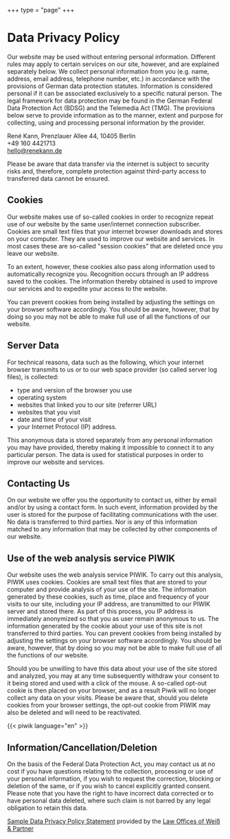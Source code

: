 +++
type = "page"
+++
# Data Privacy Policy

Our website may be used without entering personal information. Different rules may apply to certain services on our site, however, and are explained separately below. We collect personal information from you (e.g. name, address, email address, telephone number, etc.) in accordance with the provisions of German data protection statutes. Information is considered personal if it can be associated exclusively to a specific natural person. The legal framework for data protection may be found in the German Federal Data Protection Act (BDSG) and the Telemedia Act (TMG). The provisions below serve to provide information as to the manner, extent and purpose for collecting, using and processing personal information by the provider.

René Kann, Prenzlauer Allee 44, 10405 Berlin  
+49 160 4421713  
hello@renekann.de

Please be aware that data transfer via the internet is subject to security risks and, therefore, complete protection against third-party access to transferred data cannot be ensured.

## Cookies

Our website makes use of so-called cookies in order to recognize repeat use of our website by the same user/internet connection subscriber. Cookies are small text files that your internet browser downloads and stores on your computer. They are used to improve our website and services. In most cases these are so-called "session cookies" that are deleted once you leave our website.

To an extent, however, these cookies also pass along information used to automatically recognize you. Recognition occurs through an IP address saved to the cookies. The information thereby obtained is used to improve our services and to expedite your access to the website.

You can prevent cookies from being installed by adjusting the settings on your browser software accordingly. You should be aware, however, that by doing so you may not be able to make full use of all the functions of our website.

## Server Data

For technical reasons, data such as the following, which your internet browser transmits to us or to our web space provider (so called server log files), is collected:

- type and version of the browser you use
- operating system
- websites that linked you to our site (referrer URL)
- websites that you visit
- date and time of your visit
- your Internet Protocol (IP) address.

This anonymous data is stored separately from any personal information you may have provided, thereby making it impossible to connect it to any particular person. The data is used for statistical purposes in order to improve our website and services.

## Contacting Us

On our website we offer you the opportunity to contact us, either by email and/or by using a contact form. In such event, information provided by the user is stored for the purpose of facilitating communications with the user. No data is transferred to third parties. Nor is any of this information matched to any information that may be collected by other components of our website.

## Use of the web analysis service PIWIK

Our website uses the web analysis service PIWIK. To carry out this analysis, PIWIK uses cookies. Cookies are small text files that are stored to your computer and provide analysis of your use of the site.
The information generated by these cookies, such as time, place and frequency of your visits to our site, including your IP address, are transmitted to our PIWIK server and stored there. As part of this process, you IP address is immediately anonymized so that you as user remain anonymous to us. The information generated by the cookie about your use of this site is not transferred to third parties. You can prevent cookies from being installed by adjusting the settings on your browser software accordingly. You should be aware, however, that by doing so you may not be able to make full use of all the functions of our website.

Should you be unwilling to have this data about your use of the site stored and analyzed, you may at any time subsequently withdraw your consent to it being stored and used with a click of the mouse. A so-called opt-out cookie is then placed on your browser, and as a result Piwik will no longer collect any data on your visits. Please be aware that, should you delete cookies from your browser settings, the opt-out cookie from PIWIK may also be deleted and will need to be reactivated.

{{< piwik language="en" >}}

## Information/Cancellation/Deletion

On the basis of the Federal Data Protection Act, you may contact us at no cost if you have questions relating to the collection, processing or use of your personal information, if you wish to request the correction, blocking or deletion of the same, or if you wish to cancel explicitly granted consent. Please note that you have the right to have incorrect data corrected or to have personal data deleted, where such claim is not barred by any legal obligation to retain this data.

[Sample Data Privacy Policy Statement](https://www.ratgeberrecht.eu/leistungen/muster-datenschutzerklaerung.html) provided by the [Law Offices of Weiß & Partner](https://www.ratgeberrecht.eu/)